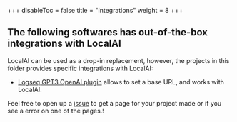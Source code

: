 
+++
disableToc = false
title = "Integrations"
weight = 8
+++

## The following softwares has out-of-the-box integrations with LocalAI

LocalAI can be used as a drop-in replacement, however, the projects in this folder provides specific integrations with LocalAI:

- [Logseq GPT3 OpenAI plugin](https://github.com/briansunter/logseq-plugin-gpt3-openai) allows to set a base URL, and works with LocalAI.
  
Feel free to open up a [issue](https://github.com/go-skynet/localai-website/issues) to get a page for your project made or if you see a error on one of the pages.!
